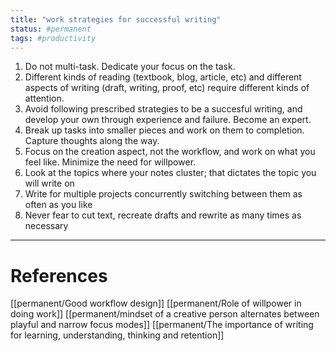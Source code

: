 ```yaml
---
title: "work strategies for successful writing"
status: #permanent
tags: #productivity 
---
```


1. Do not multi-task. Dedicate your focus on the task.
2. Different kinds of reading (textbook, blog, article, etc) and different aspects of writing (draft, writing, proof, etc) require different kinds of attention.
3. Avoid following prescribed strategies to be a succesful writing, and develop your own through experience and failure. Become an expert.
4. Break up tasks into smaller pieces and work on them to completion. Capture thoughts along the way.
5. Focus on the creation aspect, not the workflow, and work on what you feel like. Minimize the need for willpower.
6. Look at the topics where your notes cluster; that dictates the topic you will write on
7. Write for multiple projects concurrently switching between them as often as you like
8. Never fear to cut text, recreate drafts and rewrite as many times as necessary

---
# References

[[permanent/Good workflow design]]
[[permanent/Role of willpower in doing work]]
[[permanent/mindset of a creative person alternates between playful and narrow focus modes]]
[[permanent/The importance of writing for learning, understanding, thinking and retention]] 